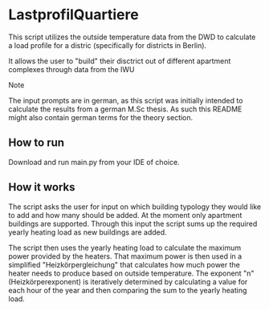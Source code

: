 # LastprofilQuartiere
This script utilizes the outside temperature data from the DWD to calculate a load profile for a distric (specifically for districts in Berlin).

It allows the user to "build" their disctrict out of different apartment complexes through data from the IWU 
> [!NOTE]  
> The input prompts are in german, as this script was initially intended to calculate the results from a german M.Sc thesis.
> As such this README might also contain german terms for the theory section.

## How to run
Download and run main.py from your IDE of choice.

## How it works
The script asks the user for input on which building typology they would like to add and how many should be added.
At the moment only apartment buildings are supported.
Through this input the script sums up the required yearly heating load as new buildings are added.

The script then uses the yearly heating load to calculate the maximum power provided by the heaters.
That maximum power is then used in a simplified "Heizkörpergleichung" that calculates how much power the heater needs to produce based on outside temperature.
The exponent "n" (Heizkörperexponent) is iteratively determined by calculating a value for each hour of the year and then comparing the sum to the yearly heating load.

